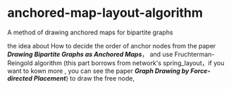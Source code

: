 # anchored-map-layout-algorithm
A method of drawing anchored maps for bipartite graphs

the idea about How to decide the order of anchor nodes from the paper ***Drawing Bipartite Graphs as Anchored Maps***， and use Fruchterman-Reingold algorithm (this part borrows from network's spring_layout，if you want to kown more , you can see the paper  ***Graph Drawing by Force-directed Placement***) to draw the free node, 

